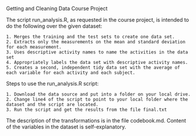 Getting and Cleaning Data
Course Project

The script run_analysis.R, as requested in the course project, is intended to do the following over the given dataset:

    1. Merges the training and the test sets to create one data set.
    2. Extracts only the measurements on the mean and standard deviation for each measurement.
    3. Uses descriptive activity names to name the activities in the data set
    4. Appropriately labels the data set with descriptive activity names.
    5. Creates a second, independent tidy data set with the average of each variable for each activity and each subject.

Steps to use the run_analysis.R script:

    1. Download the data source and put into a folder on your local drive.
    2. Change line4 of the script to point to your local folder where the dataset and the script are located.
    3. Run the script and get the results from the file final.txt

The description of the transformations is in the file codebook.md. Content of the variables in the dataset is self-explanatory.
